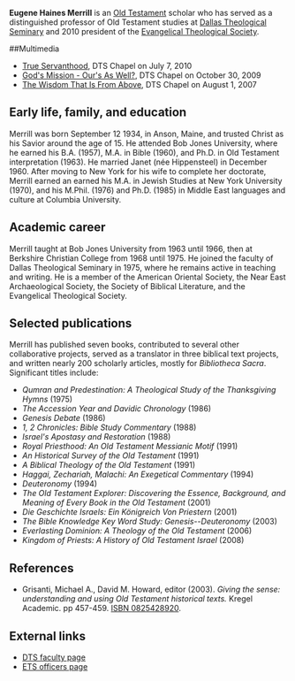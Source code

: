 **Eugene Haines Merrill** is an
[Old Testament](Old_Testament "Old Testament") scholar who has
served as a distinguished professor of Old Testament studies at
[Dallas Theological Seminary](Dallas_Theological_Seminary "Dallas Theological Seminary")
and 2010 president of the
[Evangelical Theological Society](Evangelical_Theological_Society "Evangelical Theological Society").

##Multimedia

-   [True Servanthood](http://www.dts.edu/download/media/20100707.mp4),
    DTS Chapel on July 7, 2010
-   [God's Mission - Our's As Well?](http://www.dts.edu/download/media/20091030.mp4),
    DTS Chapel on October 30, 2009
-   [The Wisdom That Is From Above](http://www.dts.edu/download/media/20050401.mp4),
    DTS Chapel on August 1, 2007

## Early life, family, and education

Merrill was born September 12 1934, in Anson, Maine, and trusted
Christ as his Savior around the age of 15. He attended Bob Jones
University, where he earned his B.A. (1957), M.A. in Bible (1960),
and Ph.D. in Old Testament interpretation (1963). He married Janet
(née Hippensteel) in December 1960. After moving to New York for
his wife to complete her doctorate, Merrill earned an earned his
M.A. in Jewish Studies at New York University (1970), and his
M.Phil. (1976) and Ph.D. (1985) in Middle East languages and
culture at Columbia University.

## Academic career

Merrill taught at Bob Jones University from 1963 until 1966, then
at Berkshire Christian College from 1968 until 1975. He joined the
faculty of Dallas Theological Seminary in 1975, where he remains
active in teaching and writing. He is a member of the American
Oriental Society, the Near East Archaeological Society, the Society
of Biblical Literature, and the Evangelical Theological Society.

## Selected publications

Merrill has published seven books, contributed to several other
collaborative projects, served as a translator in three biblical
text projects, and written nearly 200 scholarly articles, mostly
for *Bibliotheca Sacra*. Significant titles include:

-   *Qumran and Predestination: A Theological Study of the Thanksgiving Hymns*
    (1975)
-   *The Accession Year and Davidic Chronology* (1986)
-   *Genesis Debate* (1986)
-   *1, 2 Chronicles: Bible Study Commentary* (1988)
-   *Israel's Apostasy and Restoration* (1988)
-   *Royal Priesthood: An Old Testament Messianic Motif* (1991)
-   *An Historical Survey of the Old Testament* (1991)
-   *A Biblical Theology of the Old Testament* (1991)
-   *Haggai, Zechariah, Malachi: An Exegetical Commentary* (1994)
-   *Deuteronomy* (1994)
-   *The Old Testament Explorer: Discovering the Essence, Background, and Meaning of Every Book in the Old Testament*
    (2001)
-   *Die Geschichte Israels: Ein Königreich Von Priestern* (2001)
-   *The Bible Knowledge Key Word Study: Genesis--Deuteronomy*
    (2003)
-   *Everlasting Dominion: A Theology of the Old Testament* (2006)
-   *Kingdom of Priests: A History of Old Testament Israel* (2008)

## References

-   Grisanti, Michael A., David M. Howard, editor (2003).
    *Giving the sense: understanding and using Old Testament historical texts.*
    Kregel Academic. pp 457-459.
    [ISBN 0825428920](http://www.theopedia.com/Special:BookSources/0825428920).

## External links

-   [DTS faculty page](http://www.dts.edu/about/faculty/emerrill/)
-   [ETS officers page](https://www.etsjets.org/node/2090)



